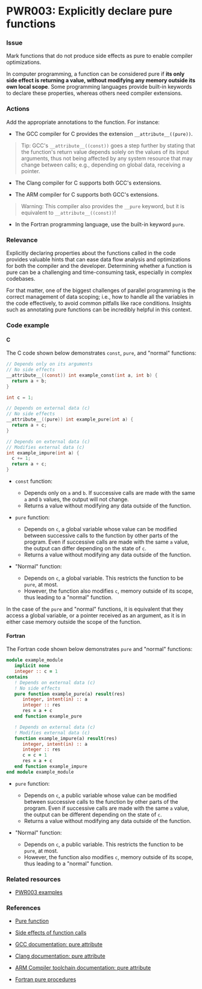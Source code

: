 # PWR003: Explicitly declare pure functions

### Issue

Mark functions that do not produce side effects as pure to enable compiler
optimizations.

In computer programming, a function can be considered pure if **its only side
effect is returning a value, without modifying any memory outside its own local
scope**. Some programming languages provide built-in keywords to declare these
properties, whereas others need compiler extensions.

### Actions

Add the appropriate annotations to the function. For instance:

* The GCC compiler for C provides the extension `__attribute__((pure))`.

> Tip: GCC's `__attribute__((const))` goes a step further by stating that the
> function's return value depends solely on the values of its input arguments,
> thus not being affected by any system resource that may change between calls;
> e.g., depending on global data, receiving a pointer.

* The Clang compiler for C supports both GCC's extensions.

* The ARM compiler for C supports both GCC's extensions.

> Warning: This compiler also provides the `__pure` keyword, but it is
> equivalent to `__attribute__((const))`!

* In the Fortran programming language, use the built-in keyword `pure`.

### Relevance

Explicitly declaring properties about the functions called in the code provides
valuable hints that can ease data flow analysis and optimizations for both the
compiler and the developer. Determining whether a function is pure can be a
challenging and time-consuming task, especially in complex codebases.

For that matter, one of the biggest challenges of parallel programming is the
correct management of data scoping; i.e., how to handle all the variables in
the code effectively, to avoid common pitfalls like race conditions. Insights
such as annotating pure functions can be incredibly helpful in this context.

### Code example

#### C

The C code shown below demonstrates `const`, `pure`, and "normal" functions:

```c
// Depends only on its arguments
// No side effects
__attribute__((const)) int example_const(int a, int b) {
  return a + b;
}

int c = 1;

// Depends on external data (c)
// No side effects
__attribute__((pure)) int example_pure(int a) {
  return a + c;
}

// Depends on external data (c)
// Modifies external data (c)
int example_impure(int a) {
  c += 1;
  return a + c;
}
```

* `const` function:
  * Depends only on `a` and `b`. If successive calls are made with the same `a`
    and `b` values, the output will not change.
  * Returns a value without modifying any data outside of the function.

* `pure` function:
  * Depends on `c`, a global variable whose value can be modified between
    successive calls to the function by other parts of the program. Even if
    successive calls are made with the same `a` value, the output can differ
    depending on the state of `c`.
  * Returns a value without modifying any data outside of the function.

* "Normal" function:
  * Depends on `c`, a global variable. This restricts the function to be
    `pure`, at most.
  * However, the function also modifies `c`, memory outside of its scope, thus
    leading to a "normal" function.

In the case of the `pure` and "normal" functions, it is equivalent that they
access a global variable, or a pointer received as an argument, as it is in
either case memory outside the scope of the function.

#### Fortran

The Fortran code shown below demonstrates `pure` and "normal" functions:

```f90
module example_module
   implicit none
   integer :: c = 1
contains
   ! Depends on external data (c)
   ! No side effects
   pure function example_pure(a) result(res)
      integer, intent(in) :: a
      integer :: res
      res = a + c
   end function example_pure

   ! Depends on external data (c)
   ! Modifies external data (c)
   function example_impure(a) result(res)
      integer, intent(in) :: a
      integer :: res
      c = c + 1
      res = a + c
   end function example_impure
end module example_module
```

* `pure` function:
  * Depends on `c`, a public variable whose value can be modified between
    successive calls to the function by other parts of the program. Even if
    successive calls are made with the same `a` value, the output can be
    different depending on the state of `c`.
  * Returns a value without modifying any data outside of the function.

* "Normal" function:
  * Depends on `c`, a public variable. This restricts the function to be
    `pure`, at most.
  * However, the function also modifies `c`, memory outside of its scope, thus
    leading to a "normal" function.

### Related resources

* [PWR003 examples](https://github.com/codee-com/open-catalog/tree/main/Checks/PWR003/)

### References

* [Pure function](https://en.wikipedia.org/wiki/Pure_function)

* [Side effects of function
  calls](https://en.wikipedia.org/wiki/Side_effect_(computer_science))

* [GCC documentation: pure
  attribute](https://gcc.gnu.org/onlinedocs/gcc/Common-Function-Attributes.html#index-pure-function-attribute)

* [Clang documentation: pure
  attribute](https://clang.llvm.org/docs/AttributeReference.html#pure)

* [ARM Compiler toolchain documentation: pure
  attribute](https://developer.arm.com/documentation/dui0491/i/Compiler-specific-Features/--attribute----pure---function-attribute)

* [Fortran pure
  procedures](https://en.wikibooks.org/wiki/Fortran/Fortran_procedures_and_functions#Pure_procedures)
